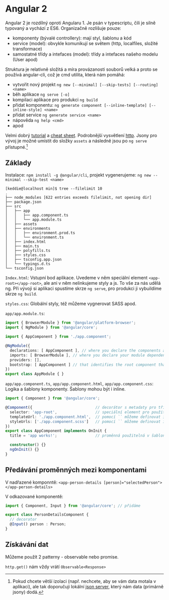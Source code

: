 # Angular 2

Angular 2 je rozdílný oproti Angularu 1. Je psán v typescriptu, čili je silně typovaný a vychází z ES6. Organizačně rozlišuje pouze:

- komponenty (bývalé controllery): mají styl, šablonu a kód
- service (model): obvykle komunikují se světem (http, localfiles, složité transformace)
- samostatné třídy a intefaces (model): třídy a intefaces našeho modelu (User apod)

Struktura je relativně složitá a míra provázanosti souborů velká a proto se používá angular-cli, což je cmd utilita, která nám pomáhá:

- vytvořit nový projekt `ng new [--minimal] [--skip-tests] [--routing] <name>`
- běh aplikace `ng serve [-o]`
- kompilaci aplikace pro produkci `ng build`
- přidat komponentu: `ng generate component [--inline-template] [--inline-style] <name> `
- přidat service `ng generate service <name>`
- nápověda `ng help <cmd>`
- apod

Velmi dobrý [tutorial][] a [cheat sheet][]. Podrobnější vysvětlení [http][http example]. Jsony pro vývoj je možné umístit do složky `assets` a následně jsou po `ng serve` přístupné.[^1]

## Základy

Instalace: `npm install -g @angular/cli`, projekt vygenerujeme: `ng new --minimal --skip-test <name>`
```
[keddie@localhost min]$ tree --filelimit 10
.
├── node_modules [622 entries exceeds filelimit, not opening dir]
├── package.json
├── src
│   ├── app
│   │   ├── app.component.ts
│   │   └── app.module.ts
│   ├── assets
│   ├── environments
│   │   ├── environment.prod.ts
│   │   └── environment.ts
│   ├── index.html
│   ├── main.ts
│   ├── polyfills.ts
│   ├── styles.css
│   ├── tsconfig.app.json
│   └── typings.d.ts
└── tsconfig.json
```

`Index.html`: Vstupní bod aplikace. Uvedeme v něm speciální element `<app-root></app-root>`, ale ani v něm nelinkujeme styly a js. To vše za nás udělá ng. Při vývoji si aplikaci spustíme skrze `ng serve`, pro produkci ji vybuildíme skrze `ng build`.

`styles.css`: Globální styly, též můžeme vygnerovat SASS apod.

`app/app.module.ts`:

```ts
import { BrowserModule } from '@angular/platform-browser';
import { NgModule } from '@angular/core';

import { AppComponent } from './app.component';

@NgModule({
  declarations: [ AppComponent ], // where you declare the components and directives that belong to the current module.
  imports: [ BrowserModule ], // where you declare your module dependencies, for instance, browser, forms, routing or http.
  providers: [],
  bootstrap: [ AppComponent ] // that identifies the root component that Angular 2 should use to bootstrap your application.
})
export class AppModule { }
```

`app/app.component.ts`, `app/app.component.html`, `app/app.component.css`: Logika a šablony komponenty. Šablony mohou být i inline.

```ts
import { Component } from '@angular/core';

@Component({                            // decorátor s metadaty pro třídu AppComponent
  selector: 'app-root',                 // speciální element pro použití v šablonách
  templateUrl: './app.component.html',  // pomocí `` můžeme definovat i inline
  styleUrls: ['./app.component.scss']   // pomocí `` můžeme definovat i inline
})
export class AppComponent implements OnInit {
  title = 'app works!';                 // proměnná použitelná v šabloně pomocí {{title}}

  constructor() {}
  ngOnInit() {}
}
```

## Předávání proměnných mezi komponentami

V nadřazené komponntě: `<app-person-details [person]="selectedPerson"></app-person-details>`

V odkazované komponentě:

```ts
import { Component, Input } from '@angular/core'; // přidáme

export class PersonDetailsComponent {
  // decorator
  @Input() person : Person;
}
```

## Získávání dat

Můžeme použít 2 patterny - observable nebo promise.

`http.get()` nám vždy vrátí `Observable<Response>`


[^1]: Pokud chcete větší izolaci (např. nechcete, aby se vám data motala v aplikaci), ale tak doporučuji lokální [json server][], který nám data (primárně jsony) dodá.

[tutorial]: https://www.barbarianmeetscoding.com/blog/2016/03/25/getting-started-with-angular-2-step-by-step-1-your-first-component/
[cheat sheet]: https://www.cheatography.com/gregfinzer/cheat-sheets/angular-2/
[http example]: http://www.concretepage.com/angular-2/angular-2-http-get-example
[json server]: https://github.com/typicode/json-server
